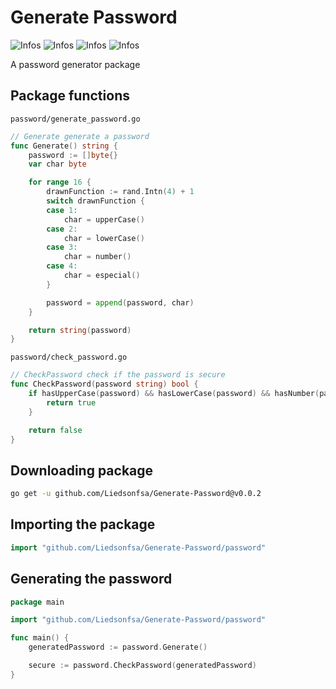 # Generate Password

![Infos](https://img.shields.io/static/v1?label=language&message=Go&color=blue)
![Infos](https://img.shields.io/static/v1?label=version&message=0.0.2&color=blue)
![Infos](https://img.shields.io/github/stars/Liedsonfsa/Generate-Password)
![Infos](https://img.shields.io/github/license/Liedsonfsa/Generate-Password)

A password generator package

## Package functions

`password/generate_password.go`
```Go
// Generate generate a password
func Generate() string {
    password := []byte{}
	var char byte

	for range 16 {
		drawnFunction := rand.Intn(4) + 1
		switch drawnFunction {
		case 1:
			char = upperCase()
		case 2:
			char = lowerCase()
		case 3:
			char = number()
		case 4:
			char = especial()
		}

		password = append(password, char)
	}

	return string(password)
}
```

`password/check_password.go`
```Go
// CheckPassword check if the password is secure
func CheckPassword(password string) bool {
	if hasUpperCase(password) && hasLowerCase(password) && hasNumber(password) && hasEspecials(password) {
		return true
	}

	return false
}
```

## Downloading package

```bash
go get -u github.com/Liedsonfsa/Generate-Password@v0.0.2
```

## Importing the package

```Go
import "github.com/Liedsonfsa/Generate-Password/password"
```

## Generating the password

```Go
package main

import "github.com/Liedsonfsa/Generate-Password/password"

func main() {
	generatedPassword := password.Generate()

	secure := password.CheckPassword(generatedPassword)
}
```
